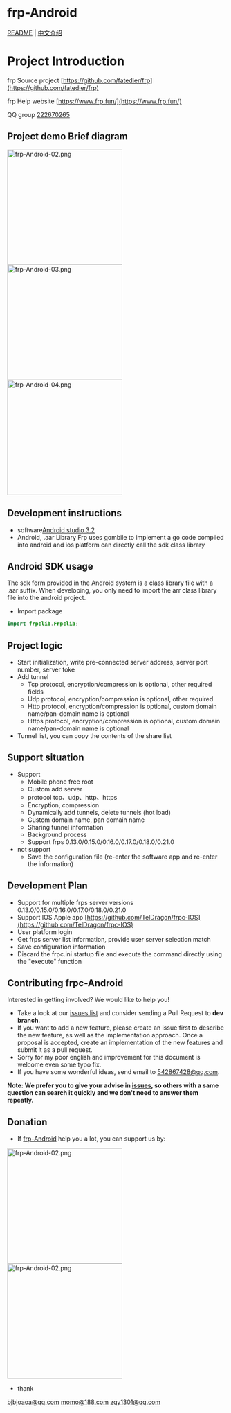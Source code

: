 # frp-Android

[README](https://github.com/FrpcCluster/frpc-Android/blob/master/README.md) | [中文介绍](https://github.com/FrpcCluster/frpc-Android/blob/master/README_zh.md)


# Project Introduction

frp Source project [https://github.com/fatedier/frp](https://github.com/fatedier/frp)

frp Help website [https://www.frp.fun/](https://www.frp.fun/)

QQ group [222670265](https://jq.qq.com/?_wv=1027&k=5kkmkwa)


## Project demo Brief diagram

<img src="https://github.com/TelDragon/Dragon/blob/master/image/frp-Android-02.png" width="266" alt="frp-Android-02.png">   <img src="https://github.com/TelDragon/Dragon/blob/master/image/frp-Android-03.png" width="266" alt="frp-Android-03.png">   <img src="https://github.com/TelDragon/Dragon/blob/master/image/frp-Android-04.png" width="266" alt="frp-Android-04.png">

## Development instructions

* software[Android studio 3.2](http://www.android-studio.org/)
* Android, .aar Library
Frp uses gombile to implement a go code compiled into android and ios platform can directly call the sdk class library

## Android SDK usage
The sdk form provided in the Android system is a class library file with a .aar suffix. When developing, you only need to import the arr class library file into the android project.

* Import package

```java
import frpclib.Frpclib;
```

## Project logic

* Start initialization, write pre-connected server address, server port number, server toke
* Add tunnel
  * Tcp protocol, encryption/compression is optional, other required fields
  * Udp protocol, encryption/compression is optional, other required
  * Http protocol, encryption/compression is optional, custom domain name/pan-domain name is optional
  * Https protocol, encryption/compression is optional, custom domain name/pan-domain name is optional
* Tunnel list, you can copy the contents of the share list

## Support situation

* Support
  * Mobile phone free root
  * Custom add server
  * protocol tcp、udp、http、https
  * Encryption, compression
  * Dynamically add tunnels, delete tunnels (hot load)
  * Custom domain name, pan domain name
  * Sharing tunnel information
  * Background process
  * Support frps 0.13.0/0.15.0/0.16.0/0.17.0/0.18.0/0.21.0
* not support
  * Save the configuration file (re-enter the software app and re-enter the information)

  
 ## Development Plan
 
* Support for multiple frps server versions 0.13.0/0.15.0/0.16.0/0.17.0/0.18.0/0.21.0
* Support IOS Apple app [https://github.com/TelDragon/frpc-IOS](https://github.com/TelDragon/frpc-IOS)
* User platform login
* Get frps server list information, provide user server selection match
* Save configuration information
* Discard the frpc.ini startup file and execute the command directly using the "execute" function
  
## Contributing frpc-Android

Interested in getting involved? We would like to help you!

* Take a look at our [issues list](https://github.com/TelDragon/frpc-Android/issues) and consider sending a Pull Request to **dev branch**.
* If you want to add a new feature, please create an issue first to describe the new feature, as well as the implementation approach. Once a proposal is accepted, create an implementation of the new features and submit it as a pull request.
* Sorry for my poor english and improvement for this document is welcome even some typo fix.
* If you have some wonderful ideas, send email to 542867428@qq.com.

**Note: We prefer you to give your advise in [issues](https://github.com/TelDragon/frpc-Android/issues), so others with a same question can search it quickly and we don't need to answer them repeatly.**

## Donation

* If [frp-Android](https://github.com/TelDragon/frpc-Android) help you a lot, you can support us by:

<img src="https://github.com/TelDragon/Dragon/blob/master/image/WeChat.png" width="266" alt="frp-Android-02.png"> <img src="https://github.com/TelDragon/Dragon/blob/master/image/Alipay.png" width="266" alt="frp-Android-02.png">
 
* thank

[bjbjoaoa@qq.com](mailto:bjbjoaoa@qq.com) [momo@188.com](mailto:momo@188.com) [zqy1301@qq.com](mailto:zqy1301@qq.com)
